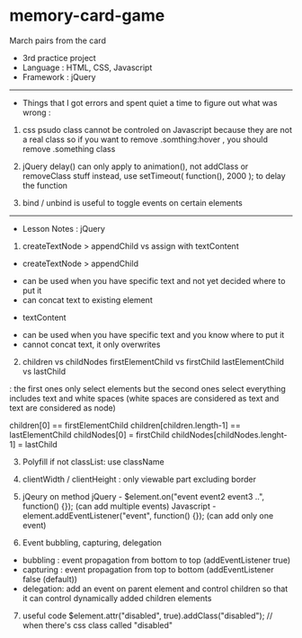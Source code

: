 # memory-card-game
March pairs from the card
- 3rd practice project
- Language : HTML, CSS, Javascript
- Framework : jQuery

---

- Things that I got errors and spent quiet a time to figure out what was wrong :

1. css psudo class cannot be controled on Javascript because they are not a real class
 so if you want to remove .somthing:hover , you should remove .something class

2. jQuery delay() can only apply to animation(), not addClass or removeClass stuff
 instead, use setTimeout( function(), 2000 ); to delay the function

3. bind / unbind is useful to toggle events on certain elements

---

- Lesson Notes : jQuery

1. createTextNode > appendChild vs assign with textContent
 * createTextNode > appendChild
 - can be used when you have specific text and not yet decided where to put it
 - can concat text to existing element

 * textContent
 - can be used when you have specific text and you know where to put it
 - cannot concat text, it only overwrites

2. children vs childNodes 
   firstElementChild vs firstChild
   lastElementChild vs lastChild

: the first ones only select elements but the second ones select everything includes text and white spaces
 (white spaces are considered as text and text are considered as node)

children[0] == firstElementChild
children[children.length-1] == lastElementChild
childNodes[0] = firstChild
childNodes[childNodes.lenght-1] = lastChild

3. Polyfill
if not classList: use className

4. clientWidth / clientHeight : only viewable part excluding border

5. jQeury on method
jQuery - $element.on("event event2 event3 ..", function() {});
 (can add multiple events)
Javascript - element.addEventListener("event", function() {});
 (can add only one event)

6. Event bubbling, capturing, delegation
- bubbling : event propagation from bottom to top (addEventListener true)
- capturing : event propagation from top to bottom  (addEventListener false (default))
- delegation: add an event on parent element and control children so that it can control dynamically added children elements

7. useful code
$element.attr("disabled", true).addClass("disabled");   // when there's css class called "disabled"